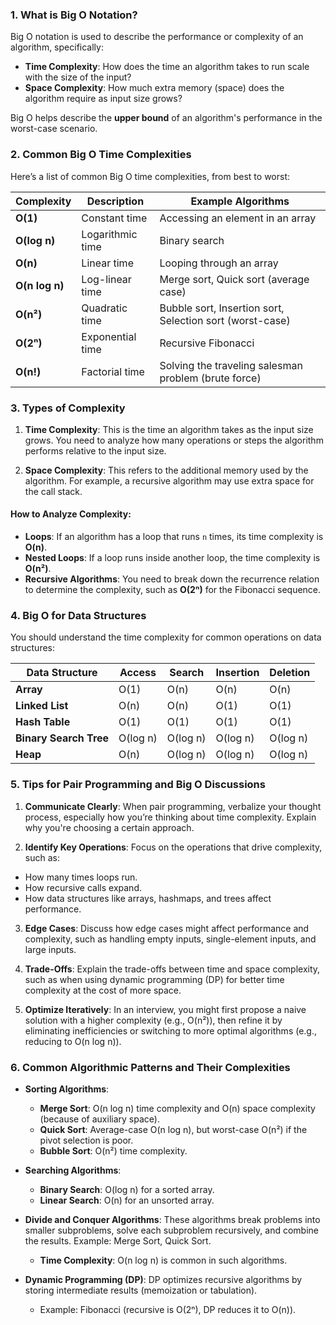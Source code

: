 ### 1. **What is Big O Notation?**

Big O notation is used to describe the performance or complexity of an algorithm, specifically:
- **Time Complexity**: How does the time an algorithm takes to run scale with the size of the input?
- **Space Complexity**: How much extra memory (space) does the algorithm require as input size grows?

Big O helps describe the **upper bound** of an algorithm's performance in the worst-case scenario.

### 2. **Common Big O Time Complexities**
Here’s a list of common Big O time complexities, from best to worst:

| Complexity      | Description           | Example Algorithms                     |
|-----------------|-----------------------|----------------------------------------|
| **O(1)**        | Constant time         | Accessing an element in an array       |
| **O(log n)**    | Logarithmic time      | Binary search                         |
| **O(n)**        | Linear time           | Looping through an array               |
| **O(n log n)**  | Log-linear time       | Merge sort, Quick sort (average case)  |
| **O(n²)**       | Quadratic time        | Bubble sort, Insertion sort, Selection sort (worst-case) |
| **O(2ⁿ)**       | Exponential time      | Recursive Fibonacci                   |
| **O(n!)**       | Factorial time        | Solving the traveling salesman problem (brute force) |

### 3. **Types of Complexity**

1. **Time Complexity**: This is the time an algorithm takes as the input size grows. You need to analyze how many operations or steps the algorithm performs relative to the input size.

2. **Space Complexity**: This refers to the additional memory used by the algorithm. For example, a recursive algorithm may use extra space for the call stack.

#### How to Analyze Complexity:
- **Loops**: If an algorithm has a loop that runs `n` times, its time complexity is **O(n)**.
- **Nested Loops**: If a loop runs inside another loop, the time complexity is **O(n²)**.
- **Recursive Algorithms**: You need to break down the recurrence relation to determine the complexity, such as **O(2ⁿ)** for the Fibonacci sequence.

### 4. **Big O for Data Structures**

You should understand the time complexity for common operations on data structures:

| Data Structure     | Access    | Search    | Insertion  | Deletion   |
|--------------------|-----------|-----------|------------|------------|
| **Array**          | O(1)      | O(n)      | O(n)       | O(n)       |
| **Linked List**    | O(n)      | O(n)      | O(1)       | O(1)       |
| **Hash Table**     | O(1)      | O(1)      | O(1)       | O(1)       |
| **Binary Search Tree** | O(log n) | O(log n) | O(log n)   | O(log n)   |
| **Heap**           | O(n)      | O(log n)  | O(log n)   | O(log n)   |

### 5. **Tips for Pair Programming and Big O Discussions**

1. **Communicate Clearly**: When pair programming, verbalize your thought process, especially how you’re thinking about time complexity. Explain why you're choosing a certain approach.

2. **Identify Key Operations**: Focus on the operations that drive complexity, such as:
  - How many times loops run.
  - How recursive calls expand.
  - How data structures like arrays, hashmaps, and trees affect performance.

3. **Edge Cases**: Discuss how edge cases might affect performance and complexity, such as handling empty inputs, single-element inputs, and large inputs.

4. **Trade-Offs**: Explain the trade-offs between time and space complexity, such as when using dynamic programming (DP) for better time complexity at the cost of more space.

5. **Optimize Iteratively**: In an interview, you might first propose a naive solution with a higher complexity (e.g., O(n²)), then refine it by eliminating inefficiencies or switching to more optimal algorithms (e.g., reducing to O(n log n)).

### 6. **Common Algorithmic Patterns and Their Complexities**

- **Sorting Algorithms**:
  - **Merge Sort**: O(n log n) time complexity and O(n) space complexity (because of auxiliary space).
  - **Quick Sort**: Average-case O(n log n), but worst-case O(n²) if the pivot selection is poor.
  - **Bubble Sort**: O(n²) time complexity.

- **Searching Algorithms**:
  - **Binary Search**: O(log n) for a sorted array.
  - **Linear Search**: O(n) for an unsorted array.

- **Divide and Conquer Algorithms**:
  These algorithms break problems into smaller subproblems, solve each subproblem recursively, and combine the results. Example: Merge Sort, Quick Sort.
  - **Time Complexity**: O(n log n) is common in such algorithms.

- **Dynamic Programming (DP)**:
  DP optimizes recursive algorithms by storing intermediate results (memoization or tabulation).
  - Example: Fibonacci (recursive is O(2ⁿ), DP reduces it to O(n)).
